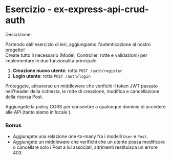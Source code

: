 # Esercizio - ex-express-api-crud-auth

Descrizione:  <br>

Partendo dall'esercizio di ieri, aggiungiamo l'autenticazione al nostro progetto!  
Create tutto il necessario (Model, Controller, rotte e validazioni) per implementare le due funzionalità principali:

1. **Creazione nuovo utente**: rotta `POST /auth/register`
2. **Login utente**: rotta `POST /auth/login`

Proteggete, attraverso un middleware che verifichi il token JWT passato nell'header della richiesta, le rotte di creazione, modifica e cancellazione della risorsa Post.

Aggiungete la policy CORS per consentire a qualunque dominio di accedere alle API (tanto siamo in locale ).

### Bonus

- Aggiungete una relazione one-to-many fra i modelli `User` e `Post`.
- Aggiungete un middleware che verifichi che un utente possa modificare o cancellare solo i Post a lui associati, altrimenti restituisca un errore 403.
